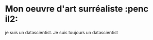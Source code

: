 # Mon oeuvre d'art surréaliste :penc il2:
je suis un datascientist.
Je suis toujours un datascientist
